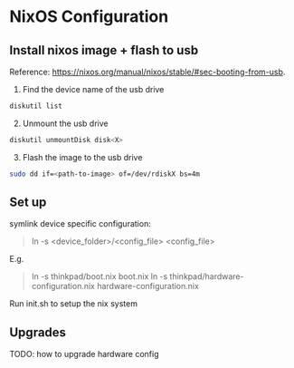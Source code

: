 # NixOS Configuration

## Install nixos image + flash to usb

Reference: https://nixos.org/manual/nixos/stable/#sec-booting-from-usb.

1. Find the device name of the usb drive
```bash
diskutil list
```

2. Unmount the usb drive
```bash
diskutil unmountDisk disk<X>
```

3. Flash the image to the usb drive
```bash
sudo dd if=<path-to-image> of=/dev/rdiskX bs=4m
```

## Set up

symlink device specific configuration:
> ln -s <device_folder>/<config_file> <config_file>

E.g.

> ln -s thinkpad/boot.nix boot.nix
> ln -s thinkpad/hardware-configuration.nix hardware-configuration.nix

Run init.sh to setup the nix system

## Upgrades

TODO: how to upgrade hardware config
